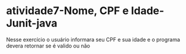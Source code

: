 # atividade7-Nome, CPF e Idade-Junit-java
Nesse exercício o usuário informara seu CPF e sua idade e o programa devera retornar se é valido ou não

